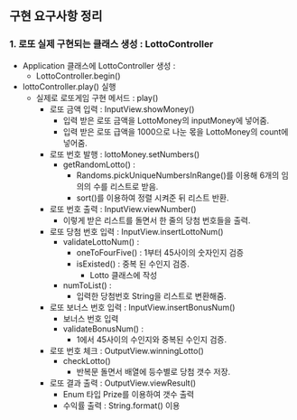 ## 구현 요구사항 정리
### 1. 로또 실제 구현되는 클래스 생성 : LottoController
* Application 클래스에 LottoController 생성 : 
  * LottoController.begin()
* lottoController.play() 실행
  * 실제로 로또게임 구현 메서드 : play()
    * 로또 금액 입력 : InputView.showMoney()
      * 입력 받은 로또 금액을 LottoMoney의 inputMoney에 넣어줌.
      * 입력 받은 로또 급액을 1000으로 나눈 몫을 LottoMoney의 count에 넣어줌.
    * 로또 번호 발행 : lottoMoney.setNumbers()
      * getRandomLotto() : 
        * Randoms.pickUniqueNumbersInRange()를 이용해 6개의 임의의 수를 리스트로 받음.
        * sort()를 이용하여 정렬 시켜준 뒤 리스트 반환.
    * 로또 번호 출력 : InputView.viewNumber()
      * 이렇게 받은 리스트를 돌면서 한 줄의 당첨 번호들을 출력.
    * 로또 당첨 번호 입력 : InputView.insertLottoNum()
      * validateLottoNum() :
        * oneToFourFive() : 1부터 45사이의 숫자인지 검증
        * isExisted() : 중복 된 수인지 검증.
          * Lotto 클래스에 작성
      * numToList() : 
        * 입력한 당첨번호 String을 리스트로 변환해줌.
    * 로또 보너스 번호 입력 : InputView.insertBonusNum()
      * 보너스 번호 입력
      * validateBonusNum() : 
        * 1에서 45사이의 수인지와 중복된 수인지 검증.
    * 로또 번호 체크 : OutputView.winningLotto()
      * checkLotto()
        * 반복문 돌면서 배열에 등수별로 당첨 갯수 저장.
    * 로또 결과 출력 : OutputView.viewResult()
      * Enum 타입 Prize를 이용하여 갯수 출력
      * 수익률 출력 : String.format() 이용

